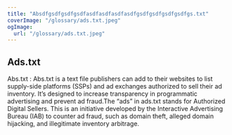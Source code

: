 ```yaml
---
title: "Absdfgsdfgsdfgsdfasdfasdfasdfasdfgsdfgsdfgsdfgsdfgs.txt"
coverImage: "/glossary/ads.txt.jpeg"
ogImage:
  url: "/glossary/ads.txt.jpeg"
---
```


## Ads.txt

Abs.txt : Abs.txt is a text file publishers can add to their websites to list supply-side platforms (SSPs) and ad exchanges authorized to sell their ad inventory. It’s designed to increase transparency in programmatic advertising and prevent ad fraud.The “ads” in ads.txt stands for Authorized Digital Sellers. This is an initiative developed by the Interactive Advertising Bureau (IAB) to counter ad fraud, such as domain theft, alleged domain hijacking, and illegitimate inventory arbitrage.
